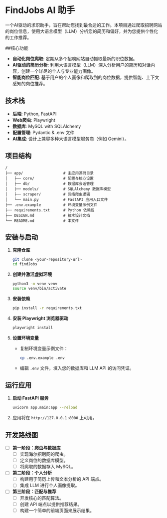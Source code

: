 # FindJobs AI 助手

一个AI驱动的求职助手，旨在帮助您找到最合适的工作。本项目通过爬取招聘网站的岗位信息，使用大语言模型（LLM）分析您的简历和偏好，并为您提供个性化的工作推荐。

##核心功能

- **自动化岗位爬取**: 定期从多个招聘网站自动抓取最新的职位数据。
- **AI驱动的简历分析**: 利用大语言模型（LLM）深入分析用户的简历和对话内容，创建一个详尽的个人与专业能力画像。
- **智能岗位匹配**: 基于用户的个人画像和爬取到的岗位数据，提供智能、上下文感知的岗位推荐。

## 技术栈

- **后端**: Python, FastAPI
- **Web爬虫**: Playwright
- **数据库**: MySQL with SQLAlchemy
- **配置管理**: Pydantic & .env 文件
- **AI集成**: 设计上兼容多种大语言模型服务商（例如 Gemini）。

## 项目结构

```
/
├── app/                  # 主应用源码目录
│   ├── core/             # 配置与核心设置
│   ├── db/               # 数据库会话管理
│   ├── models/           # SQLAlchemy 数据库模型
│   ├── scraper/          # 网络爬虫逻辑
│   └── main.py           # FastAPI 应用入口文件
├── .env.example          # 环境变量示例文件
├── requirements.txt      # Python 依赖包
├── DESIGN.md             # 技术设计文档
└── README.md             # 本文件
```

## 安装与启动

1.  **克隆仓库**
    ```bash
    git clone <your-repository-url>
    cd findJobs
    ```

2.  **创建并激活虚拟环境**
    ```bash
    python3 -m venv venv
    source venv/bin/activate
    ```

3.  **安装依赖**
    ```bash
    pip install -r requirements.txt
    ```

4.  **安装 Playwright 浏览器驱动**
    ```bash
    playwright install
    ```

5.  **设置环境变量**
    -   复制环境变量示例文件：
        ```bash
        cp .env.example .env
        ```
    -   编辑 `.env` 文件，填入您的数据库和 LLM API 的访问凭证。

## 运行应用

1.  **启动 FastAPI 服务**
    ```bash
    uvicorn app.main:app --reload
    ```
2.  应用将在 `http://127.0.0.1:8000` 上可用。

## 开发路线图

- [ ] **第一阶段：爬虫与数据库**
  - [ ] 实现海尔招聘网的爬虫。
  - [ ] 定义岗位的数据库模型。
  - [ ] 将爬取的数据存入 MySQL。
- [ ] **第二阶段：个人分析**
  - [ ] 构建用于简历上传和文本分析的 API 端点。
  - [ ] 集成 LLM 进行个人画像提取。
- [ ] **第三阶段：匹配与推荐**
  - [ ] 开发核心的匹配算法。
  - [ ] 创建 API 端点以提供推荐结果。
  - [ ] 构建一个简单的前端页面来展示结果。